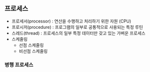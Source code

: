 ## 프로세스

- 프로세서(processor) : 연산을 수행하고 처리하기 위한 자원 (CPU)
- 프로시저(procedure) : 프로그램의 일부로 공통적으로 사용되는 특정 루틴
- 스레드(thread) : 프로세스의 일부 특정 데이터만 갖고 있는 가벼운 프로세스
- 스케줄링 
  - 선점 스케줄링
  - 비선점 스케줄링

### 병행 프로세스
